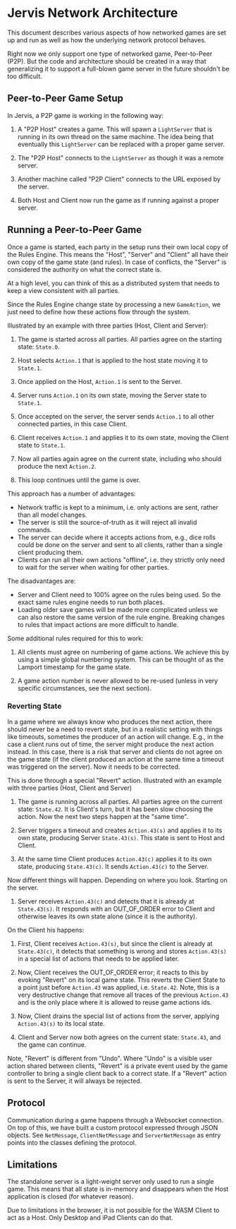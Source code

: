# Jervis Network Architecture

This document describes various aspects of how networked games are set up and run as well as how the
underlying network protocol behaves.

Right now we only support one type of networked game, Peer-to-Peer (P2P). But the code and architecture should
be created in a way that generalizing it to support a full-blown game server in the future shouldn't
be too difficult.


## Peer-to-Peer Game Setup

In Jervis, a P2P game is working in the following way:

1. A "P2P Host" creates a game. This will spawn a `LightServer` that is running in its own thread on the 
   same machine. The idea being that eventually this `LightServer` can be replaced with a proper game server.

2. The "P2P Host" connects to the `LightServer` as though it was a remote server.

3. Another machine called "P2P Client" connects to the URL exposed by the server.

4. Both Host and Client now run the game as if running against a proper server.


## Running a Peer-to-Peer Game

Once a game is started, each party in the setup runs their own local copy of the Rules Engine. This means 
the "Host", "Server" and "Client" all have their own copy of the game state (and rules). In case of 
conflicts, the "Server" is considered the authority on what the correct state is.

At a high level, you can think of this as a distributed system that needs to keep a view consistent with 
all parties.

Since the Rules Engine change state by processing a new `GameAction`, we just need to define how these 
actions flow through the system.

Illustrated by an example with three parties (Host, Client and Server):

1. The game is started across all parties. All parties agree on the starting state: `State.0`.

2. Host selects `Action.1` that is applied to the host state moving it to `State.1`.

3. Once applied on the Host, `Action.1` is sent to the Server.

4. Server runs `Action.1` on its own state, moving the Server state to `State.1`.

5. Once accepted on the server, the server sends `Action.1` to all other connected parties, in this case
   Client.

6. Client receives `Action.1` and applies it to its own state, moving the Client state to `State.1`.

7. Now all parties again agree on the current state, including who should produce the next `Action.2`.

8. This loop continues until the game is over.

This approach has a number of advantages:

- Network traffic is kept to a minimum, i.e. only actions are sent, rather than all model changes.
- The server is still the source-of-truth as it will reject all invalid commands.
- The server can decide where it accepts actions from, e.g., dice rolls could be done on the server
  and sent to all clients, rather than a single client producing them.
- Clients can run all their own actions "offline", i.e. they strictly only need to wait for the server
  when waiting for other parties.

The disadvantages are:
- Server and Client need to 100% agree on the rules being used. So the exact same rules engine needs to
  run both places. 
- Loading older save games will be made more complicated unless we can also restore the same version
  of the rule engine. Breaking changes to rules that impact actions are more difficult to handle.

Some additional rules required for this to work:

1. All clients must agree on numbering of game actions. We achieve this by using a simple global numbering
   system. This can be thought of as the Lamport timestamp for the game state.

2. A game action number is never allowed to be re-used (unless in very specific circumstances, see the
   next section).


### Reverting State

In a game where we always know who produces the next action, there should never be a need to revert state, but
in a realistic setting with things like timeouts, sometimes the producer of an action will change. E.g., in the case
a client runs out of time, the server might produce the next action instead. In this case, there is a risk that 
server and clients do not agree on the game state (if the client produced an action at the same time a timeout
was triggered on the server). Now it needs to be corrected.

This is done through a special "Revert" action. Illustrated with an example with three parties (Host, Client and Server)

1. The game is running across all parties. All parties agree on the current state: `State.42`. It is Client's turn,
   but it has been slow choosing the action. Now the next two steps happen at the "same time".

2. Server triggers a timeout and creates `Action.43(s)` and applies it to its own state, producing Server `State.43(s)`.
   This state is sent to Host and Client.

3. At the same time Client produces `Action.43(c)` applies it to its own state, producing `State.43(c)`. It sends
   `Action.43(c)` to the Server.

Now different things will happen. Depending on where you look. Starting on the server.

1. Server receives `Action.43(c)` and detects that it is already at `State.43(s)`. It responds with an OUT_OF_ORDER
   error to Client and otherwise leaves its own state alone (since it is the authority).

On the Client his happens:

1. First, Client receives `Action.43(s)`, but since the client is already at `State.43(c)`, it detects
   that something is wrong and stores `Action.43(s)` in a special list of actions that needs to be applied
   later.

2. Now, Client receives the OUT_OF_ORDER error; it reacts to this by evoking "Revert" on its local game state.
   This reverts the Client State to a point just before `Action.43` was applied, i.e. `State.42`. Note, this 
   is a very destructive change that remove all traces of the previous `Action.43` and is the only place
   where it is allowed to reuse game actions ids.

3. Now, Client drains the special list of actions from the server, applying `Action.43(s)` to its local state.

4. Client and Server now both agrees on the current state: `State.43`, and the game can continue.

Note, "Revert" is different from "Undo". Where "Undo" is a visible user action shared between clients, "Revert" 
is a private event used by the game controller to bring a single client back to a correct state. If a "Revert" action
is sent to the Server, it will always be rejected.


## Protocol

Communication during a game happens through a Websocket connection. On top of this, we have built a custom
protocol expressed through JSON objects. See `NetMessage`, `ClientNetMessage` and `ServerNetMessage` as entry 
points into the classes defining the protocol.

<TODO Ad a more detailed description of the protocol>


## Limitations

The standalone server is a light-weight server only used to run a single game. This means 
that all state is in-memory and disappears when the Host application is closed (for 
whatever reason).

Due to limitations in the browser, it is not possible for the WASM Client to
act as a Host. Only Desktop and iPad Clients can do that.
